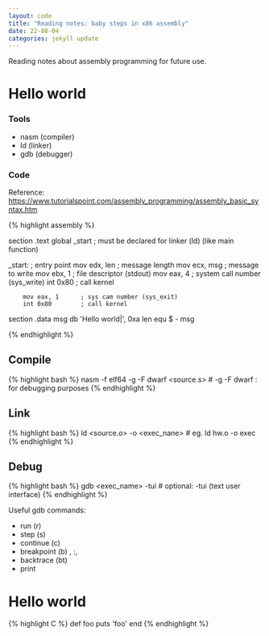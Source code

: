 ```yaml
---
layout: code
title: "Reading notes: baby steps in x86 assembly"
date: 22-08-04
categories: jekyll update
---
```




Reading notes about assembly programming for future use.


# Hello world

### Tools

* nasm  (compiler)
* ld (linker)
* gdb (debugger)


### Code

Reference: https://www.tutorialspoint.com/assembly_programming/assembly_basic_syntax.htm



{% highlight assembly %}

section .text
        global _start   ; must be declared for linker (ld) (like main function)

_start:                 ; entry point
        mov edx, len    ; message length
        mov ecx, msg    ; message to write
        mov ebx, 1      ; file descriptor (stdout)
        mov eax, 4      ; system call number (sys_write)
        int 0x80        ; call kernel

        mov eax, 1      ; sys cam number (sys_exit)
        int 0x80        ; call kernel

section .data
        msg db 'Hello world|', 0xa
        len equ $ - msg    

{% endhighlight %}

## Compile

{% highlight bash %} 
    nasm -f elf64 -g -F dwarf  <source.s> 
    # -g -F dwarf : for debugging purposes
{% endhighlight %}

## Link

{% highlight bash %} 
    ld <source.o> -o <exec_nane>
    # eg. ld hw.o -o exec
{% endhighlight %}

## Debug

{% highlight bash %}
    gdb <exec_name> -tui
    # optional: -tui (text user interface)
{% endhighlight %}

Useful gdb commands:

* run (r)
* step (s)
* continue (c)
* breakpoint (b) <funcname>, <filename>:<line>, <line>
* backtrace (bt)
* print <var>


# Hello world


{% highlight C %}
    def foo
        puts 'foo'
    end
{% endhighlight %}









